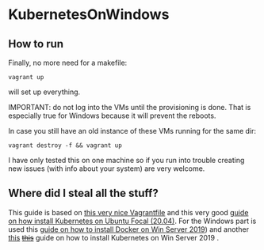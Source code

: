# KubernetesOnWindows
## How to run
Finally, no more need for a makefile:
```
vagrant up
```
will set up everything.

IMPORTANT: do not log into the VMs until the provisioning is done. That is especially true for Windows because it will prevent the reboots.

In case you still have an old instance of these VMs running for the same dir:
```
vagrant destroy -f && vagrant up
```
I have only tested this on one machine so if you run into trouble creating new issues (with info about your system) are very welcome. 

## Where did I steal all the stuff?
This guide is based on [this very nice Vagrantfile](https://gist.github.com/danielepolencic/ef4ddb763fd9a18bf2f1eaaa2e337544) and this very good [guide on how install Kubernetes on Ubuntu Focal (20.04)](https://github.com/mialeevs/kubernetes_installation). 
For the Windows part is used this [guide on how to install Docker on Win Server 2019](https://www.hostafrica.co.za/blog/new-technologies/how-to-install-docker-on-linux-and-windows/#win))  and another [this](https://kubernetes.io/docs/tasks/administer-cluster/kubeadm/adding-windows-nodes/) [~~this~~](https://www.hostafrica.co.za/blog/new-technologies/install-kubernetes-cluster-windows-server-worker-nodes/) guide on how to install Kubernetes on Win Server 2019 .
